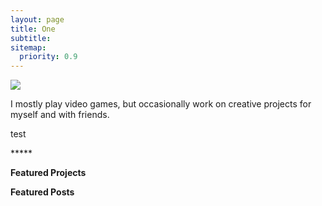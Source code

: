 ```yaml
---
layout: page
title: One
subtitle:
sitemap:
  priority: 0.9
---
```


<img src="{{ '/assets/img/crayu.jpg' | prepend: site.baseurl }}" id="about-img">

<div id="describe-text">
	<p>I mostly play video games, but occasionally work on creative projects for myself and with friends.</p>
	<p>
	test
	<p>
	<div class="about__devider">*****</div>
	<p><strong>Featured Projects</strong></p>
	<p><strong>Featured Posts</strong></p>
</div>